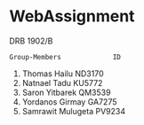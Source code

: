 # WebAssignment
DRB 1902/B

	Group-Members			  ID
   1. Thomas Hailu    			ND3170
   2. Natnael Tadu   			KU5772
   3. Saron Yitbarek   			QM3539
   4. Yordanos Girmay   		GA7275 
   5. Samrawit Mulugeta   		PV9234
